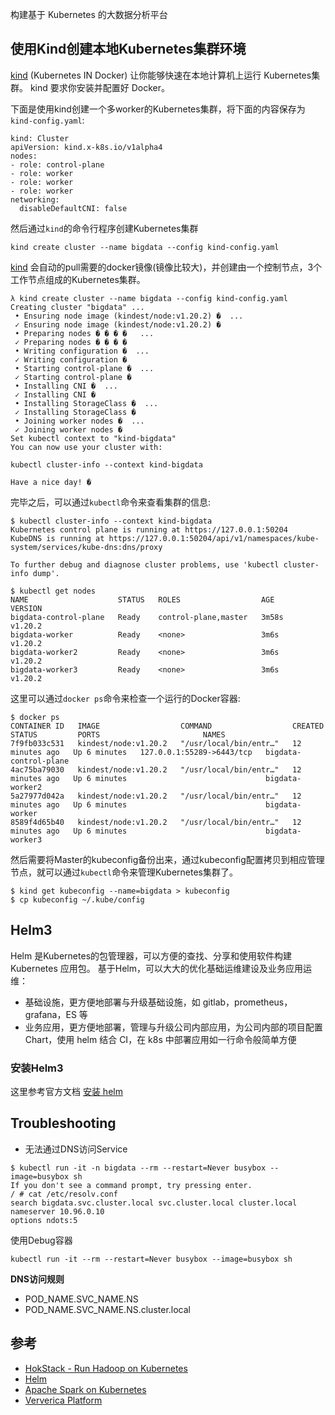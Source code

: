 构建基于 Kubernetes 的大数据分析平台

## 使用Kind创建本地Kubernetes集群环境
[kind][kind] (Kubernetes IN Docker) 让你能够快速在本地计算机上运行 Kubernetes集群。 kind 要求你安装并配置好 Docker。

下面是使用kind创建一个多worker的Kubernetes集群，将下面的内容保存为`kind-config.yaml`:

```
kind: Cluster 
apiVersion: kind.x-k8s.io/v1alpha4 
nodes: 
- role: control-plane 
- role: worker 
- role: worker 
- role: worker 
networking: 
  disableDefaultCNI: false
```

然后通过`kind`的命令行程序创建Kubernetes集群
```
kind create cluster --name bigdata --config kind-config.yaml 
```

[kind][kind] 会自动的pull需要的docker镜像(镜像比较大)，并创建由一个控制节点，3个工作节点组成的Kubernetes集群。

```shell
λ kind create cluster --name bigdata --config kind-config.yaml    
Creating cluster "bigdata" ...                                    
 • Ensuring node image (kindest/node:v1.20.2) �  ...              
 ✓ Ensuring node image (kindest/node:v1.20.2) �                   
 • Preparing nodes � � � �   ...                                  
 ✓ Preparing nodes � � � �                                        
 • Writing configuration �  ...                                   
 ✓ Writing configuration �                                        
 • Starting control-plane �️  ...                                 
 ✓ Starting control-plane �️                                      
 • Installing CNI �  ...                                          
 ✓ Installing CNI �                                               
 • Installing StorageClass �  ...                                 
 ✓ Installing StorageClass �                                      
 • Joining worker nodes �  ...                                    
 ✓ Joining worker nodes �                                         
Set kubectl context to "kind-bigdata"                             
You can now use your cluster with:                                
                                                                  
kubectl cluster-info --context kind-bigdata                       
                                                                  
Have a nice day! �                                                
```

完毕之后，可以通过`kubectl`命令来查看集群的信息:

```shell
$ kubectl cluster-info --context kind-bigdata
Kubernetes control plane is running at https://127.0.0.1:50204
KubeDNS is running at https://127.0.0.1:50204/api/v1/namespaces/kube-system/services/kube-dns:dns/proxy

To further debug and diagnose cluster problems, use 'kubectl cluster-info dump'.

$ kubectl get nodes
NAME                    STATUS   ROLES                  AGE     VERSION
bigdata-control-plane   Ready    control-plane,master   3m58s   v1.20.2
bigdata-worker          Ready    <none>                 3m6s    v1.20.2
bigdata-worker2         Ready    <none>                 3m6s    v1.20.2
bigdata-worker3         Ready    <none>                 3m6s    v1.20.2
```

这里可以通过`docker ps`命令来检查一个运行的Docker容器:

```shell
$ docker ps
CONTAINER ID   IMAGE                  COMMAND                  CREATED          STATUS         PORTS                       NAMES
7f9fb033c531   kindest/node:v1.20.2   "/usr/local/bin/entr…"   12 minutes ago   Up 6 minutes   127.0.0.1:55289->6443/tcp   bigdata-control-plane
4ac75ba79030   kindest/node:v1.20.2   "/usr/local/bin/entr…"   12 minutes ago   Up 6 minutes                               bigdata-worker2
5a27977d042a   kindest/node:v1.20.2   "/usr/local/bin/entr…"   12 minutes ago   Up 6 minutes                               bigdata-worker
8589f4d65b40   kindest/node:v1.20.2   "/usr/local/bin/entr…"   12 minutes ago   Up 6 minutes                               bigdata-worker3
```


然后需要将Master的kubeconfig备份出来，通过kubeconfig配置拷贝到相应管理节点，就可以通过`kubectl`命令来管理Kubernetes集群了。

```
$ kind get kubeconfig --name=bigdata > kubeconfig
$ cp kubeconfig ~/.kube/config
```

## Helm3
Helm 是Kubernetes的包管理器，可以方便的查找、分享和使用软件构建 Kubernetes 应用包。
基于Helm，可以大大的优化基础运维建设及业务应用运维： 
- 基础设施，更方便地部署与升级基础设施，如 gitlab，prometheus，grafana，ES 等
- 业务应用，更方便地部署，管理与升级公司内部应用，为公司内部的项目配置 Chart，使用 helm 结合 CI，在 k8s 中部署应用如一行命令般简单方便

### 安装Helm3

这里参考官方文档 [安装 helm](https://helm.sh/docs/intro/install/)


## Troubleshooting

- 无法通过DNS访问Service

```shell
$ kubectl run -it -n bigdata --rm --restart=Never busybox --image=busybox sh
If you don't see a command prompt, try pressing enter.
/ # cat /etc/resolv.conf
search bigdata.svc.cluster.local svc.cluster.local cluster.local
nameserver 10.96.0.10
options ndots:5
```

使用Debug容器
```
kubectl run -it --rm --restart=Never busybox --image=busybox sh
```

**DNS访问规则**
- POD_NAME.SVC_NAME.NS
- POD_NAME.SVC_NAME.NS.cluster.local



## 参考
- [HokStack - Run Hadoop on Kubernetes](https://docs.hokstack.io/en/latest/)
- [Helm](https://helm.sh/zh/)
- [Apache Spark on Kubernetes](https://github.com/apache-spark-on-k8s)
- [Ververica Platform](https://www.ververica.com/platform)


[kind]: https://kind.sigs.k8s.io/

